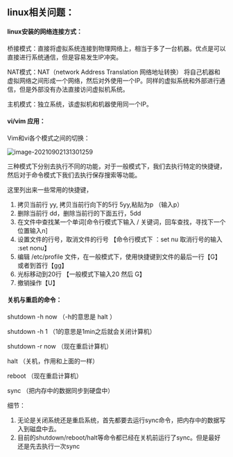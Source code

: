 ## linux相关问题：

#### linux安装的网络连接方式：

桥接模式：直接将虚拟系统连接到物理网络上，相当于多了一台机器。优点是可以直接进行系统通信，但是容易发生IP冲突。

NAT模式：NAT（network Address Translation 网络地址转换） 将自己机器和虚拟网络之间形成一个网络，然后对外使用一个IP。同样的虚拟系统和外部进行通信，但是外部没有办法直接访问虚拟机系统。

主机模式：独立系统，该虚拟机和机器使用同一个IP。



####  vi/vim 应用：

Vim和vi各个模式之间的切换：

![image-20210902131301259](C:\Users\HIT\Desktop\basicButtons.github.io-master\images\vim_vi.png)

三种模式下分别去执行不同的功能，对于一般模式下，我们去执行特定的快捷键，然后对于命令模式下我们去执行保存搜索等功能。

这里列出来一些常用的快捷键，

1. 拷贝当前行  yy, 拷贝当前行向下的5行 5yy,粘贴为p （输入p）
2. 删除当前行 dd，删除当前行的下面五行，5dd
3. 在文件中查找某一个单词[命令行模式下输入 / 关键词，回车查找，寻找下一个位置输入n]
4. 设置文件的行号，取消文件的行号 【命令行模式下 ：set nu 取消行号的输入 :set nonu】
5. 编辑  /etc/profile 文件，在一般模式下，使用快捷键到文件的最后一行【G】或者到首行【gg】
6. 光标移动到20行 【一般模式下输入20 然后 G】
7. 撤销操作【U】



#### 关机与重启的命令：

shutdown -h now     （-h的意思是 halt ）

shutdown -h 1          （1的意思是1min之后就会关闭计算机）

shutdown -r now       （现在重启计算机）

halt                               （关机，作用和上面的一样）

reboot                            （现在重启计算机）

sync                                （把内存中的数据同步到硬盘中）



细节：

1. 无论是关闭系统还是重启系统，首先都要去运行sync命令，把内存中的数据写入到磁盘中去。
2. 目前的shutdown/reboot/halt等命令都已经在关机前运行了sync。但是最好还是先去执行一次sync
